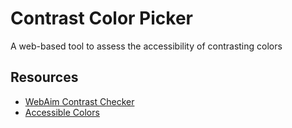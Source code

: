 # Contrast Color Picker
A web-based tool to assess the accessibility of contrasting colors

## Resources
- [WebAim Contrast Checker](https://webaim.org/resources/contrastchecker/?fcolor=0000FF&bcolor=FFFFFF)
- [Accessible Colors](https://accessible-colors.com/)
